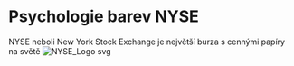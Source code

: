 # Psychologie barev NYSE
NYSE neboli New York Stock Exchange je největší burza s cennými papíry na světě
![NYSE_Logo svg](https://github.com/user-attachments/assets/434f16e3-4d7a-4a59-90ea-5cd3b7c6b159)
